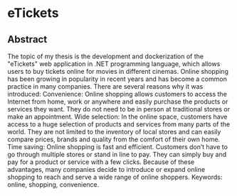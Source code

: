# eTickets
## Abstract
The topic of my thesis is the development and dockerization of the "eTickets" web
application in .NET programming language, which allows users to buy tickets online for
movies in different cinemas. Online shopping has been growing in popularity in recent
years and has become a common practice in many companies. There are several reasons
why it was introduced:
Convenience: Online shopping allows customers to access the Internet from home,
work or anywhere and easily purchase the products or services they want. They do not
need to be in person at traditional stores or make an appointment.
Wide selection: In the online space, customers have access to a huge selection of
products and services from many parts of the world. They are not limited to the inventory
of local stores and can easily compare prices, brands and quality from the comfort of their
own home.
Time saving: Online shopping is fast and efficient. Customers don’t have to go
through multiple stores or stand in line to pay. They can simply buy and pay for a
product or service with a few clicks.
Because of these advantages, many companies decide to introduce or expand online
shopping to reach and serve a wide range of online shoppers.
Keywords: online, shopping, convenience.
